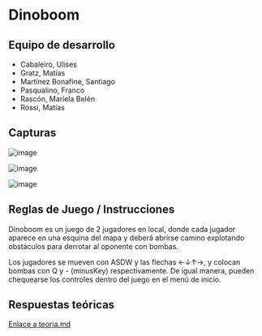 # Dinoboom

## Equipo de desarrollo

- Cabaleiro, Ulises
- Gratz, Matías
- Martínez Bonafine, Santiago
- Pasqualino, Franco
- Rascón, Mariela Belén
- Rossi, Matías

## Capturas
![image](https://user-images.githubusercontent.com/72177829/139638166-5d44c8bc-e2d4-4a1c-aeca-13f236e23404.png)

![image](https://user-images.githubusercontent.com/72177829/139639447-4067f5ee-a25f-44c5-8069-2b048fda5710.png)

![image](https://user-images.githubusercontent.com/72177829/139637463-942e565f-d13c-4b9c-8bc4-48b5fcc9f067.png)

## Reglas de Juego / Instrucciones

Dinoboom es un juego de 2 jugadores en local, donde cada jugador aparece en una esquina del mapa y deberá abrirse camino explotando obstáculos para derrotar al oponente con bombas.

Los jugadores se mueven con ASDW y las flechas ←↓↑→, y colocan bombas con Q y - (minusKey) respectivamente.
De igual manera, pueden chequearse los controles dentro del juego en el menú de inicio.

## Respuestas teóricas

[Enlace a teoria.md](https://github.com/pdepjm/2021-o-tpi-juego-programamertos/blob/master/teoria/teoria.md)
